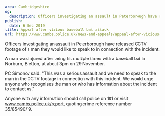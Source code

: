 ```yaml
area: Cambridgeshire
og:
  description: Officers investigating an assault in Peterborough have released CCTV footage of a man they would like to speak to in connection with the incident.
publish:
  date: 6 Dec 2019
title: Appeal after vicious baseball bat attack
url: https://www.cambs.police.uk/news-and-appeals/appeal-after-vicious-baseball-bat-attack
```

Officers investigating an assault in Peterborough have released CCTV footage of a man they would like to speak to in connection with the incident.

A man was injured after being hit multiple times with a baseball bat in Norburn, Bretton, at about 3pm on 29 November.

PC Simonov said: "This was a serious assault and we need to speak to the man in the CCTV footage in connection with this incident. We would urge anyone who recognises the man or who has information about the incident to contact us."

Anyone with any information should call police on 101 or visit www.cambs.police.uk/report, quoting crime reference number 35/85490/19.
